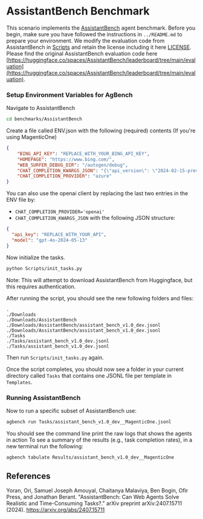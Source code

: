 # AssistantBench Benchmark

This scenario implements the [AssistantBench](https://assistantbench.github.io/) agent benchmark. Before you begin, make sure you have followed the instructions in `../README.md` to prepare your environment. We modify the evaluation code from AssistantBench in [Scripts](Scripts) and retain the license  including it here [LICENSE](LICENSE).  Please find the original AssistantBench evaluation code here [https://huggingface.co/spaces/AssistantBench/leaderboard/tree/main/evaluation](https://huggingface.co/spaces/AssistantBench/leaderboard/tree/main/evaluation).

### Setup Environment Variables for AgBench

Navigate to AssistantBench

```bash
cd benchmarks/AssistantBench
```

Create a file called ENV.json with the following (required) contents (If you're using MagenticOne)

```json
{
    "BING_API_KEY": "REPLACE_WITH_YOUR_BING_API_KEY",
    "HOMEPAGE": "https://www.bing.com/",
    "WEB_SURFER_DEBUG_DIR": "/autogen/debug",
    "CHAT_COMPLETION_KWARGS_JSON": "{\"api_version\": \"2024-02-15-preview\", \"azure_endpoint\": \"YOUR_ENDPOINT/\", \"model_capabilities\": {\"function_calling\": true, \"json_output\": true, \"vision\": true}, \"azure_ad_token_provider\": \"DEFAULT\", \"model\": \"gpt-4o-2024-05-13\"}",
    "CHAT_COMPLETION_PROVIDER": "azure"
}
```

You can also use the openai client by replacing the last two entries in the ENV file by:

- `CHAT_COMPLETION_PROVIDER='openai'`
- `CHAT_COMPLETION_KWARGS_JSON` with the following JSON structure:

```json
{
  "api_key": "REPLACE_WITH_YOUR_API",
  "model": "gpt-4o-2024-05-13"
}
```

Now initialize the tasks.

```bash
python Scripts/init_tasks.py
```

Note: This will attempt to download AssistantBench from Huggingface, but this requires authentication.

After running the script, you should see the new following folders and files:

```
.
./Downloads
./Downloads/AssistantBench
./Downloads/AssistantBench/assistant_bench_v1.0_dev.jsonl
./Downloads/AssistantBench/assistant_bench_v1.0_dev.jsonl
./Tasks
./Tasks/assistant_bench_v1.0_dev.jsonl
./Tasks/assistant_bench_v1.0_dev.jsonl
```

Then run `Scripts/init_tasks.py` again.

Once the script completes, you should now see a folder in your current directory called `Tasks` that contains one JSONL file per template in `Templates`.

### Running AssistantBench

Now to run a specific subset of AssistantBench use:

```bash
agbench run Tasks/assistant_bench_v1.0_dev__MagenticOne.jsonl
```

You should see the command line print the raw logs that shows the agents in action To see a summary of the results (e.g., task completion rates), in a new terminal run the following:

```bash
agbench tabulate Results/assistant_bench_v1.0_dev__MagenticOne
```

## References

Yoran, Ori, Samuel Joseph Amouyal, Chaitanya Malaviya, Ben Bogin, Ofir Press, and Jonathan Berant. "AssistantBench: Can Web Agents Solve Realistic and Time-Consuming Tasks?." arXiv preprint arXiv:2407.15711 (2024). https://arxiv.org/abs/2407.15711
